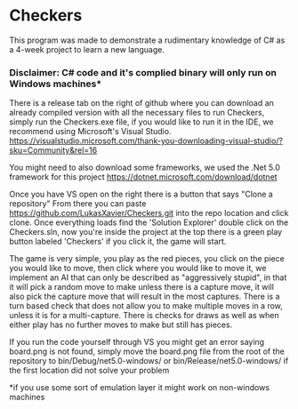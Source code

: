 # Checkers

This program was made to demonstrate a rudimentary knowledge of C# as a 4-week project to learn a new language.

### Disclaimer: C# code and it's complied binary will only run on Windows machines*


There is a release tab on the right of github where you can download an already compiled version with all the necessary
files to run Checkers, simply run the Checkers.exe file, if you would like to run it in the IDE, we recommend using
Microsoft's Visual Studio.
https://visualstudio.microsoft.com/thank-you-downloading-visual-studio/?sku=Community&rel=16

You might need to also download some frameworks, we used the .Net 5.0 framework for this project
https://dotnet.microsoft.com/download/dotnet

Once you have VS open on the right there is a button that says "Clone a repository" From there you can paste
https://github.com/LukasXavier/Checkers.git into the repo location and click clone. Once everything loads
find the 'Solution Explorer' double click on the Checkers.sln, now you're inside the project at the top
there is a green play button labeled 'Checkers' if you click it, the game will start. 

The game is very simple, you play as the red pieces, you click on the piece you would like to move, then click where
you would like to move it, we implement an AI that can only be described as "aggressively stupid", in that it will
pick a random move to make unless there is a capture move, it will also pick the capture move that will result
in the most captures. There is a turn based check that does not allow you to make multiple moves in a row, unless it is
for a multi-capture. There is checks for draws as well as when either play has no further moves to make but still has pieces.

If you run the code yourself through VS you might get an error saying board.png is not found, simply move the board.png
file from the root of the repository to bin/Debug/net5.0-windows/ or bin/Release/net5.0-windows/ if the first location
did not solve your problem



*if you use some sort of emulation layer it might work on non-windows machines
